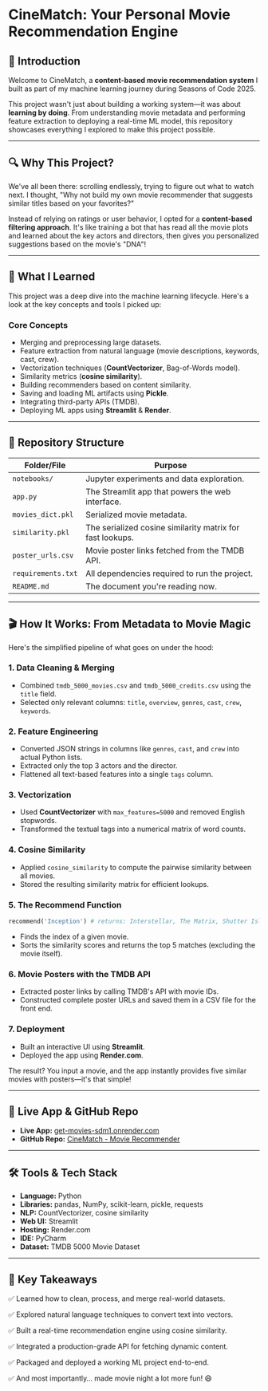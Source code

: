# CineMatch: Your Personal Movie Recommendation Engine

## 👋 Introduction

Welcome to CineMatch, a **content-based movie recommendation system** I built as part of my machine learning journey during Seasons of Code 2025.

This project wasn't just about building a working system—it was about **learning by doing**. From understanding movie metadata and performing feature extraction to deploying a real-time ML model, this repository showcases everything I explored to make this project possible.

---
## 🔍 Why This Project?

We've all been there: scrolling endlessly, trying to figure out what to watch next. I thought, "Why not build my own movie recommender that suggests similar titles based on your favorites?"

Instead of relying on ratings or user behavior, I opted for a **content-based filtering approach**. It's like training a bot that has read all the movie plots and learned about the key actors and directors, then gives you personalized suggestions based on the movie's "DNA"\!

---

## 🧠 What I Learned

This project was a deep dive into the machine learning lifecycle. Here's a look at the key concepts and tools I picked up:

### **Core Concepts**

  * Merging and preprocessing large datasets.
  * Feature extraction from natural language (movie descriptions, keywords, cast, crew).
  * Vectorization techniques (**CountVectorizer**, Bag-of-Words model).
  * Similarity metrics (**cosine similarity**).
  * Building recommenders based on content similarity.
  * Saving and loading ML artifacts using **Pickle**.
  * Integrating third-party APIs (TMDB).
  * Deploying ML apps using **Streamlit** & **Render**.

---

## 📁 Repository Structure

| Folder/File         | Purpose                                                      |
| ------------------- | ------------------------------------------------------------ |
| `notebooks/`        | Jupyter experiments and data exploration.                    |
| `app.py`            | The Streamlit app that powers the web interface.             |
| `movies_dict.pkl`   | Serialized movie metadata.                                   |
| `similarity.pkl`    | The serialized cosine similarity matrix for fast lookups.    |
| `poster_urls.csv`   | Movie poster links fetched from the TMDB API.                |
| `requirements.txt`  | All dependencies required to run the project.                |
| `README.md`         | The document you're reading now.                             |

---

## 🎬 How It Works: From Metadata to Movie Magic

Here's the simplified pipeline of what goes on under the hood:

### 1\. **Data Cleaning & Merging**

  * Combined `tmdb_5000_movies.csv` and `tmdb_5000_credits.csv` using the `title` field.
  * Selected only relevant columns: `title`, `overview`, `genres`, `cast`, `crew`, `keywords`.

### 2\. **Feature Engineering**

  * Converted JSON strings in columns like `genres`, `cast`, and `crew` into actual Python lists.
  * Extracted only the top 3 actors and the director.
  * Flattened all text-based features into a single `tags` column.

### 3\. **Vectorization**

  * Used **CountVectorizer** with `max_features=5000` and removed English stopwords.
  * Transformed the textual tags into a numerical matrix of word counts.

### 4\. **Cosine Similarity**

  * Applied `cosine_similarity` to compute the pairwise similarity between all movies.
  * Stored the resulting similarity matrix for efficient lookups.

### 5\. **The Recommend Function**

```python
recommend('Inception') # returns: Interstellar, The Matrix, Shutter Island, etc.
```

  * Finds the index of a given movie.
  * Sorts the similarity scores and returns the top 5 matches (excluding the movie itself).

### 6\. **Movie Posters with the TMDB API**

  * Extracted poster links by calling TMDB's API with movie IDs.
  * Constructed complete poster URLs and saved them in a CSV file for the front end.

### 7\. **Deployment**

  * Built an interactive UI using **Streamlit**.
  * Deployed the app using **Render.com**.

The result? You input a movie, and the app instantly provides five similar movies with posters—it's that simple\!



-----

## 🔗 Live App & GitHub Repo

  * **Live App:** [get-movies-sdm1.onrender.com](https://get-movies-dvzv.onrender.com)
  * **GitHub Repo:** [CineMatch - Movie Recommender](https://www.google.com/search?q=https://github.com/your-username/cinematch)
 
-----



## 🛠️ Tools & Tech Stack

  * **Language:** Python
  * **Libraries:** pandas, NumPy, scikit-learn, pickle, requests
  * **NLP:** CountVectorizer, cosine similarity
  * **Web UI:** Streamlit
  * **Hosting:** Render.com
  * **IDE:** PyCharm
  * **Dataset:** TMDB 5000 Movie Dataset

---

## 🎯 Key Takeaways

✅ Learned how to clean, process, and merge real-world datasets.

✅ Explored natural language techniques to convert text into vectors.

✅ Built a real-time recommendation engine using cosine similarity.

✅ Integrated a production-grade API for fetching dynamic content.

✅ Packaged and deployed a working ML project end-to-end.

✅ And most importantly… made movie night a lot more fun\! 😄

